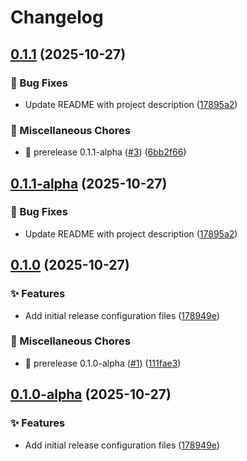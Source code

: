 # Changelog

## [0.1.1](https://github.com/kevinah95/poc-using-rebase/compare/v0.1.0...v0.1.1) (2025-10-27)


### 🐛 Bug Fixes

* Update README with project description ([17895a2](https://github.com/kevinah95/poc-using-rebase/commit/17895a22ed64f70ed4f7797e9ec8e85d89a70a87))


### 🔧 Miscellaneous Chores

* :bookmark: prerelease 0.1.1-alpha ([#3](https://github.com/kevinah95/poc-using-rebase/issues/3)) ([6bb2f66](https://github.com/kevinah95/poc-using-rebase/commit/6bb2f66b8b9f291a14c79cbb67e9db460d829f35))

## [0.1.1-alpha](https://github.com/kevinah95/poc-using-rebase/compare/v0.1.0...v0.1.1-alpha) (2025-10-27)


### 🐛 Bug Fixes

* Update README with project description ([17895a2](https://github.com/kevinah95/poc-using-rebase/commit/17895a22ed64f70ed4f7797e9ec8e85d89a70a87))

## [0.1.0](https://github.com/kevinah95/poc-using-rebase/compare/v0.0.1...v0.1.0) (2025-10-27)


### ✨ Features

* Add initial release configuration files ([178949e](https://github.com/kevinah95/poc-using-rebase/commit/178949e3dc0b45ba29337807bf765ea25361a5c2))


### 🔧 Miscellaneous Chores

* :bookmark: prerelease 0.1.0-alpha ([#1](https://github.com/kevinah95/poc-using-rebase/issues/1)) ([111fae3](https://github.com/kevinah95/poc-using-rebase/commit/111fae35b9439b8ed08856cbc87c251dce440271))

## [0.1.0-alpha](https://github.com/kevinah95/poc-using-rebase/compare/v0.0.1...v0.1.0-alpha) (2025-10-27)


### ✨ Features

* Add initial release configuration files ([178949e](https://github.com/kevinah95/poc-using-rebase/commit/178949e3dc0b45ba29337807bf765ea25361a5c2))
